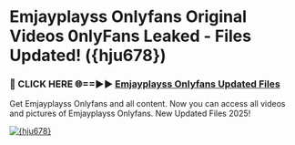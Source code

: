 # Emjayplayss Onlyfans Original Videos 0nlyFans Leaked - Files Updated! ({hju678})

<h3>🔴 CLICK HERE 🌐==►► <a href="https://tinyurl.com/ms9xzufz" rel="nofollow">Emjayplayss Onlyfans Updated Files</a></h3>

Get Emjayplayss Onlyfans and all content. Now you can access all videos and pictures of Emjayplayss Onlyfans. New Updated Files 2025!

[![{hju678}](https://i.imgur.com/PQ7UWWw.gif)](https://tinyurl.com/ms9xzufz)
